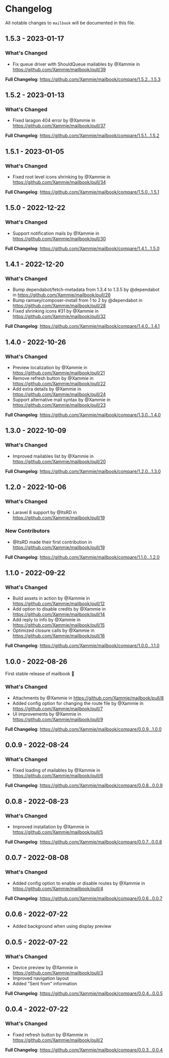 # Changelog

All notable changes to `mailbook` will be documented in this file.

## 1.5.3 - 2023-01-17

### What's Changed

- Fix queue driver with ShouldQueue mailables by @Xammie in https://github.com/Xammie/mailbook/pull/39

**Full Changelog**: https://github.com/Xammie/mailbook/compare/1.5.2...1.5.3

## 1.5.2 - 2023-01-13

### What's Changed

- Fixed laragon 404 error by @Xammie in https://github.com/Xammie/mailbook/pull/37

**Full Changelog**: https://github.com/Xammie/mailbook/compare/1.5.1...1.5.2

## 1.5.1 - 2023-01-05

### What's Changed

- Fixed root level icons shrinking by @Xammie in https://github.com/Xammie/mailbook/pull/34

**Full Changelog**: https://github.com/Xammie/mailbook/compare/1.5.0...1.5.1

## 1.5.0 - 2022-12-22

### What's Changed

- Support notification mails by @Xammie in https://github.com/Xammie/mailbook/pull/30

**Full Changelog**: https://github.com/Xammie/mailbook/compare/1.4.1...1.5.0

## 1.4.1 - 2022-12-20

### What's Changed

- Bump dependabot/fetch-metadata from 1.3.4 to 1.3.5 by @dependabot in https://github.com/Xammie/mailbook/pull/26
- Bump ramsey/composer-install from 1 to 2 by @dependabot in https://github.com/Xammie/mailbook/pull/28
- Fixed shrinking icons #31 by @Xammie in https://github.com/Xammie/mailbook/pull/32

**Full Changelog**: https://github.com/Xammie/mailbook/compare/1.4.0...1.4.1

## 1.4.0 - 2022-10-26

### What's Changed

- Preview localization  by @Xammie in https://github.com/Xammie/mailbook/pull/21
- Remove refresh button by @Xammie in https://github.com/Xammie/mailbook/pull/22
- Add extra details by @Xammie in https://github.com/Xammie/mailbook/pull/24
- Support alternative mail syntax by @Xammie in https://github.com/Xammie/mailbook/pull/23

**Full Changelog**: https://github.com/Xammie/mailbook/compare/1.3.0...1.4.0

## 1.3.0 - 2022-10-09

### What's Changed

- Improved mailables list by @Xammie in https://github.com/Xammie/mailbook/pull/20

**Full Changelog**: https://github.com/Xammie/mailbook/compare/1.2.0...1.3.0

## 1.2.0 - 2022-10-06

### What's Changed

- Laravel 8 support by @ItsRD in https://github.com/Xammie/mailbook/pull/19

### New Contributors

- @ItsRD made their first contribution in https://github.com/Xammie/mailbook/pull/19

**Full Changelog**: https://github.com/Xammie/mailbook/compare/1.1.0...1.2.0

## 1.1.0 - 2022-09-22

### What's Changed

- Build assets in action by @Xammie in https://github.com/Xammie/mailbook/pull/12
- Add option to disable credits by @Xammie in https://github.com/Xammie/mailbook/pull/14
- Add reply to info by @Xammie in https://github.com/Xammie/mailbook/pull/15
- Optimized closure calls by @Xammie in https://github.com/Xammie/mailbook/pull/16

**Full Changelog**: https://github.com/Xammie/mailbook/compare/1.0.0...1.1.0

## 1.0.0 - 2022-08-26

First stable release of mailbook 🎉

### What's Changed

- Attachments by @Xammie in https://github.com/Xammie/mailbook/pull/8
- Added config option for changing the route file by @Xammie in https://github.com/Xammie/mailbook/pull/7
- UI improvements by @Xammie in https://github.com/Xammie/mailbook/pull/9

**Full Changelog**: https://github.com/Xammie/mailbook/compare/0.0.9...1.0.0

## 0.0.9 - 2022-08-24

### What's Changed

- Fixed loading of mailables by @Xammie in https://github.com/Xammie/mailbook/pull/6

**Full Changelog**: https://github.com/Xammie/mailbook/compare/0.0.8...0.0.9

## 0.0.8 - 2022-08-23

### What's Changed

- Improved installation by @Xammie in https://github.com/Xammie/mailbook/pull/5

**Full Changelog**: https://github.com/Xammie/mailbook/compare/0.0.7...0.0.8

## 0.0.7 - 2022-08-08

### What's Changed

- Added config option to enable or disable routes by @Xammie in https://github.com/Xammie/mailbook/pull/4

**Full Changelog**: https://github.com/Xammie/mailbook/compare/0.0.6...0.0.7

## 0.0.6 - 2022-07-22

- Added background when using display preview

## 0.0.5 - 2022-07-22

### What's Changed

- Device preview by @Xammie in https://github.com/Xammie/mailbook/pull/3
- Improved navigation layout
- Added "Sent from" information

**Full Changelog**: https://github.com/Xammie/mailbook/compare/0.0.4...0.0.5

## 0.0.4 - 2022-07-22

### What's Changed

- Fixed refresh button by @Xammie in https://github.com/Xammie/mailbook/pull/2

**Full Changelog**: https://github.com/Xammie/mailbook/compare/0.0.3...0.0.4
